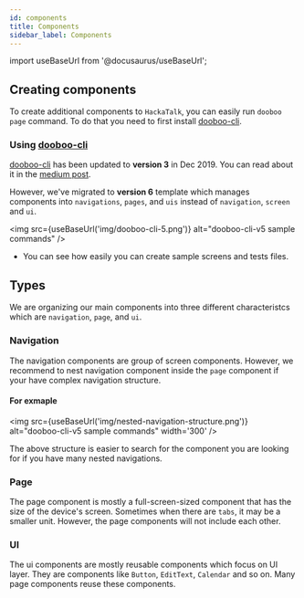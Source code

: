 ```yaml
---
id: components
title: Components
sidebar_label: Components
---
```


import useBaseUrl from '@docusaurus/useBaseUrl';

## Creating components

To create additional components to `HackaTalk`, you can easily run `dooboo page` command. To do that you need to first install [dooboo-cli](https://www.npmjs.com/package/dooboo-cli).

### Using [dooboo-cli](https://www.npmjs.com/package/dooboo-cli)

[dooboo-cli](https://www.npmjs.com/package/dooboo-cli) has been updated to **version 3** in Dec 2019. You can read about it in the [medium post](https://medium.com/dooboolab/announcing-dooboo-cli-v3-5c9fceeb2ac4).

However, we've migrated to **version 6** template which manages components into `navigations`, `pages`, and `uis` instead of `navigation`, `screen` and `ui`.

<img src={useBaseUrl('img/dooboo-cli-5.png')} alt="dooboo-cli-v5 sample commands" />

* You can see how easily you can create sample screens and tests files.

## Types

We are organizing our main components into three different characteristcs which are `navigation`, `page`, and `ui`.

### Navigation

The navigation components are group of screen components. However, we recommend to nest navigation component inside the `page` component if your have complex navigation structure.

#### For exmaple
<img src={useBaseUrl('img/nested-navigation-structure.png')} alt="dooboo-cli-v5 sample commands" width='300' />

The above structure is easier to search for the component you are looking for if you have many nested navigations.

### Page

The page component is mostly a full-screen-sized component that has the size of the device's screen. Sometimes when there are `tabs`, it may be a smaller unit. However, the page components will not include each other.

### UI

The ui components are mostly reusable components which focus on UI layer. They are components like `Button`, `EditText`, `Calendar` and so on. Many page components reuse these components.
